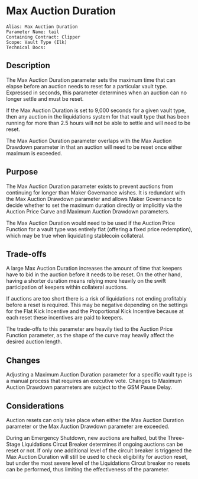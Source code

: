 # Max Auction Duration

```
Alias: Max Auction Duration
Parameter Name: tail
Containing Contract: Clipper
Scope: Vault Type (Ilk)
Technical Docs:
```

## Description

The Max Auction Duration parameter sets the maximum time that can elapse before an auction needs to reset for a particular vault type. Expressed in seconds, this parameter determines when an auction can no longer settle and must be reset. 

If the Max Auction Duration is set to 9,000 seconds for a given vault type, then any auction in the liquidations system for that vault type that has been running for more than 2.5 hours will not be able to settle and will need to be reset. 

The Max Auction Duration parameter overlaps with the Max Auction Drawdown parameter in that an auction will need to be reset once either maximum is exceeded.

## Purpose

The Max Auction Duration parameter exists to prevent auctions from continuing for longer than Maker Governance wishes. It is redundant with the Max Auction Drawdown parameter and allows Maker Governance to decide whether to set the maximum duration directly or implicitly via the Auction Price Curve and Maximum Auction Drawdown parameters.

The Max Auction Duration would need to be used if the Auction Price Function for a vault type was entirely flat (offering a fixed price redemption), which may be true when liquidating stablecoin collateral.

## Trade-offs

A large Max Auction Duration increases the amount of time that keepers have to bid in the auction before it needs to be reset. On the other hand, having a shorter duration means relying more heavily on the swift participation of keepers within collateral auctions. 

If auctions are too short there is a risk of liquidations not ending profitably before a reset is required. This may be negative depending on the settings for the Flat Kick Incentive and the Proportional Kick Incentive because at each reset these incentives are paid to keepers.

The trade-offs to this parameter are heavily tied to the Auction Price Function parameter, as the shape of the curve may heavily affect the desired auction length.

## Changes

Adjusting a Maximum Auction Duration parameter for a specific vault type is a manual process that requires an executive vote. Changes to Maximum Auction Drawdown parameters are subject to the GSM Pause Delay.

## Considerations

Auction resets can only take place when either the Max Auction Duration parameter or the Max Auction Drawdown parameter are exceeded. 

During an Emergency Shutdown, new auctions are halted, but the Three-Stage Liquidations Circut Breaker determines if ongoing auctions can be reset or not. If only one additional level of the circuit breaker is triggered the Max Auction Duration will still be used to check eligibility for auction reset, but under the most severe level of the Liquidations Circut breaker no resets can be performed, thus limiting the effectiveness of the parameter.
